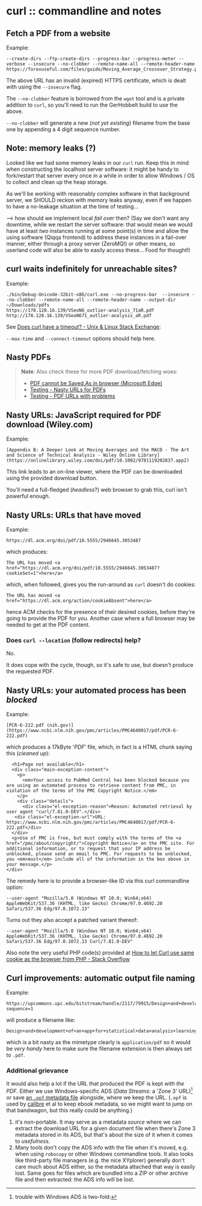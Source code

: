 # curl :: commandline and notes

## Fetch a PDF from a website

Example:

````
--create-dirs --ftp-create-dirs --progress-bar --progress-meter --verbose --insecure --no-clobber --remote-name-all --remote-header-name https://forexuseful.com/files/guide/Moving_Average_Crossover_Strategy.pdf
````

The above URL has an invalid (expired) HTTPS certificate, which is dealt with using the `--insecure` flag.

The `--no-clobber` feature is borrowed from the `wget` tool and is a private addition to `curl`, so you'll need to run the GerHobbelt build to use the above.

`--no-clobber` will generate a new (*not yet existing*) filename from the base one by appending a 4 digit sequence number.

## Note: memory leaks (?)

Looked like we had some memory leaks in our `curl` run. Keep this in mind when constructing the localhost server software: it might be handy to fork/restart that server every once in a while in order to allow Windows / OS to collect and clean up the heap storage.

As we'll be working with reasonably complex software in that background server, we SHOULD reckon with memory leaks anyway, even if we happen to have a no-leakage situation at the time of testing...

--> how should we implement local *fail over* then? (Say we don't want any downtime, while we restart the server software: that would mean we would have at least *two* instances running at some point(s) in time and allow the using software (Qiqqa frontend) to address these instances in a fail-over manner, either through a proxy server (ZeroMQ!) or other means, so userland code will also be able to easily access these... Food for thought!)

## curl waits indefinitely for unreachable sites?

Example:

````
./bin/Debug-Unicode-32bit-x86/curl.exe --no-progress-bar  --insecure --no-clobber --remote-name-all --remote-header-name --output-dir ~/Downloads/pdfs                        https://178.128.16.139/VSeoN6_outlier-analysis_71aR.pdf         http://178.128.16.139/VSeoN671_outlier-analysis_aR.pdf 
````

See [Does curl have a timeout? - Unix & Linux Stack Exchange](https://unix.stackexchange.com/questions/94604/does-curl-have-a-timeout):

`--max-time` and `--connect-timeout` options should help here.

## Nasty PDFs

 > 
 > **Note**: Also check these for more PDF download/fetching woes:
 > 
 > * [PDF cannot be Saved.As in browser (Microsoft Edge)](PDFs%20in%20the%20Wild/PDF%20cannot%20be%20Saved.As%20in%20browser%20%28Microsoft%20Edge%29.md)
 > * [Testing - Nasty URLs for PDFs](PDFs%20in%20the%20Wild/Testing%20-%20Nasty%20URLs%20for%20PDFs.md)
 > * [Testing - PDF URLs with problems](PDFs%20in%20the%20Wild/Testing%20-%20PDF%20URLs%20with%20problems.md)

## Nasty URLs: JavaScript required for PDF download (Wiley.com)

Example:

````
[Appendix B: A Deeper Look at Moving Averages and the MACD - The Art and Science of Technical Analysis - Wiley Online Library](https://onlinelibrary.wiley.com/doi/pdf/10.1002/9781119202837.app2)
````

This link leads to an on-line viewer, where the PDF can be downloaded using the provided download button.

You'll need a full-fledged (*headless*?) web browser to grab this, curl isn't powerful enough.

## Nasty URLs: URLs that have moved

Example:

````
https://dl.acm.org/doi/pdf/10.5555/2946645.3053487 
````

which produces:

````
The URL has moved <a href="https://dl.acm.org/doi/pdf/10.5555/2946645.3053487?cookieSet=1">here</a>
````

which, when followed, gives you the run-around as `curl` doesn't do cookies:

````
The URL has moved <a href="https://dl.acm.org/action/cookieAbsent">here</a>
````

hence ACM checks for the presence of their desired cookies, before they're going to provide the PDF for you. Another case where a full browser may be needed to get at the PDF content.

### Does `curl --location` (follow redirects) help?

No.

It does cope with the cycle, though, so it's safe to use, but doesn't produce the requested PDF.

## Nasty URLs: your automated process has been *blocked*

Example:

````
[PCR-6-222.pdf (nih.gov)](https://www.ncbi.nlm.nih.gov/pmc/articles/PMC4640017/pdf/PCR-6-222.pdf)
````

which produces a 17kByte '*PDF*' file, which, in fact is a HTML chunk saying this (*cleaned up*):

````
  <h1>Page not available</h1>
  <div class="main-exception-content">
    <p>
      <em>Your access to PubMed Central has been blocked because you are using an automated process to retrieve content from PMC, in violation of the terms of the PMC Copyright Notice.</em>
    </p>
    <div class="details">
      <div class="el-exception-reason">Reason: Automated retrieval by user agent "curl/7.81.0-DEV".</div>
   <div class="el-exception-url">URL: https://www.ncbi.nlm.nih.gov/pmc/articles/PMC4640017/pdf/PCR-6-222.pdf</div>
  </div>
  <p>Use of PMC is free, but must comply with the terms of the <a href="/pmc/about/copyright/">Copyright Notice</a> on the PMC site. For additional information, or to request that your IP address be unblocked, please send an email to PMC. For requests to be unblocked, you <em>must</em> include all of the information in the box above in your message.</p>
</div>
````

The remedy here is to provide a browser-like ID via this curl commandline option:

````
--user-agent "Mozilla/5.0 (Windows NT 10.0; Win64;x64) AppleWebKit/537.36 (KHTML, like Gecko) Chrome/97.0.4692.20 Safari/537.36 Edg/97.0.1072.13"
````

Turns out they also accept a patched variant thereof:

````
--user-agent "Mozilla/5.0 (Windows NT 10.0; Win64;x64) AppleWebKit/537.36 (KHTML, like Gecko) Chrome/97.0.4692.20 Safari/537.36 Edg/97.0.1072.13 Curl/7.81.0-DEV"
````

Also note the very useful PHP code(s) provided at [How to let Curl use same cookie as the browser from PHP - Stack Overflow](https://stackoverflow.com/questions/1121280/how-to-let-curl-use-same-cookie-as-the-browser-from-php)

## Curl improvements: automatic output file naming

Example:

````
https://upcommons.upc.edu/bitstream/handle/2117/79915/Design+and+development+of+an+app+for+statistical+data+analysis+learning.pdf?sequence=1
````

will produce a filename like:

````
Design+and+development+of+an+app+for+statistical+data+analysis+learning.pdf_sequence=1
````

which is a bit nasty as the mimetype clearly is `application/pdf` so it would be *very handy* here to make sure the filename extension is then always set to `.pdf`.

### Additional grievance

It would also help a lot if the URL that produced the PDF is kept *with the PDF*. Either we use Windows-specific ADS (*Data Streams*: a 'Zone 3' URL)[^1] or save [an `.opf` metadata file](http://idpf.org/epub/20/spec/OPF_2.0_latest.htm) alongside, where we keep the URL. (`.opf` is used by [calibre](https://calibre-ebook.com/) et al to keep ebook metadata, so we might want to jump on that bandwagon, but this really could be anything.)

[^1]: trouble with Windows ADS is two-fold:

1. it's non-portable. It may serve as a metadata *source* where we can extract the download URL for a given document file when there's Zone 3 metadata stored in its ADS, but that's about the size of it when it comes to *usefulness*.
1. Many tools don't copy the ADS info with the file when it's moved, e.g. when using `robocopy` or other Windows commandline tools. It also looks like third-party file managers (e.g. the nice XYplorer) generally don't care much about ADS either, so the metadata attached that way is easily lost. Same goes for files which are bundled into a ZIP or other archive file and then extracted: the ADS info will be lost.
